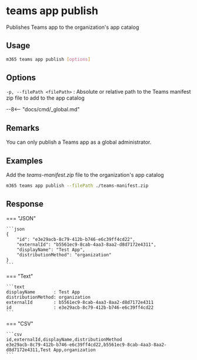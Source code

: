# teams app publish

Publishes Teams app to the organization's app catalog

## Usage

```sh
m365 teams app publish [options]
```

## Options

`-p, --filePath <filePath>`
: Absolute or relative path to the Teams manifest zip file to add to the app catalog

--8<-- "docs/cmd/_global.md"

## Remarks

You can only publish a Teams app as a global administrator.

## Examples

Add the _teams-manifest.zip_ file to the organization's app catalog

```sh
m365 teams app publish --filePath ./teams-manifest.zip
```

## Response

=== "JSON"

    ```json
    {
        "id": "e3e29acb-8c79-412b-b746-e6c39ff4cd22",
        "externalId": "b5561ec9-8cab-4aa3-8aa2-d8d7172e4311",
        "displayName": "Test App",
        "distributionMethod": "organization"
    }
    ```

=== "Text"

    ```text
    displayName       : Test App
    distributionMethod: organization
    externalId        : b5561ec9-8cab-4aa3-8aa2-d8d7172e4311
    id                : e3e29acb-8c79-412b-b746-e6c39ff4cd22
    ```

=== "CSV"

    ```csv
    id,externalId,displayName,distributionMethod
    e3e29acb-8c79-412b-b746-e6c39ff4cd22,b5561ec9-8cab-4aa3-8aa2-d8d7172e4311,Test App,organization
    ```
